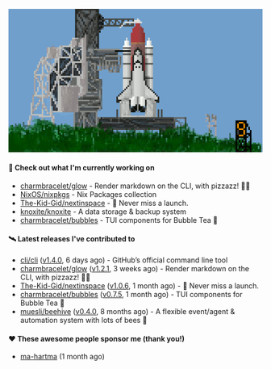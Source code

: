 ![](https://raw.githubusercontent.com/penguwin/penguwin/master/assets/shuttle.gif)

#### 🚀 Check out what I'm currently working on

- [charmbracelet/glow](https://github.com/charmbracelet/glow) - Render markdown on the CLI, with pizzazz! 💅🏻
- [NixOS/nixpkgs](https://github.com/NixOS/nixpkgs) - Nix Packages collection
- [The-Kid-Gid/nextinspace](https://github.com/The-Kid-Gid/nextinspace) - 🚀 Never miss a launch.
- [knoxite/knoxite](https://github.com/knoxite/knoxite) - A data storage &amp; backup system
- [charmbracelet/bubbles](https://github.com/charmbracelet/bubbles) - TUI components for Bubble Tea 🍡

#### 🛰️ Latest releases I've contributed to

- [cli/cli](https://github.com/cli/cli) ([v1.4.0](https://github.com/cli/cli/releases/tag/v1.4.0), 6 days ago) - GitHub’s official command line tool
- [charmbracelet/glow](https://github.com/charmbracelet/glow) ([v1.2.1](https://github.com/charmbracelet/glow/releases/tag/v1.2.1), 3 weeks ago) - Render markdown on the CLI, with pizzazz! 💅🏻
- [The-Kid-Gid/nextinspace](https://github.com/The-Kid-Gid/nextinspace) ([v1.0.6](https://github.com/The-Kid-Gid/nextinspace/releases/tag/v1.0.6), 1 month ago) - 🚀 Never miss a launch.
- [charmbracelet/bubbles](https://github.com/charmbracelet/bubbles) ([v0.7.5](https://github.com/charmbracelet/bubbles/releases/tag/v0.7.5), 1 month ago) - TUI components for Bubble Tea 🍡
- [muesli/beehive](https://github.com/muesli/beehive) ([v0.4.0](https://github.com/muesli/beehive/releases/tag/v0.4.0), 8 months ago) - A flexible event/agent &amp; automation system with lots of bees 🐝

#### ❤️ These awesome people sponsor me (thank you!)

- [ma-hartma](https://github.com/ma-hartma) (1 month ago)
